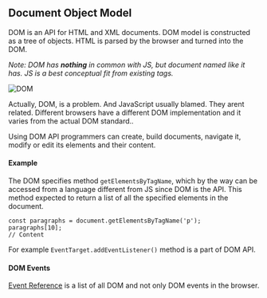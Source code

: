 ## Document Object Model
DOM is an API for HTML and XML documents. DOM model is constructed as a tree of objects. HTML is parsed by the browser and turned into the DOM.

*Note: DOM has **nothing** in common with JS, but document named like it has. JS is a best conceptual fit from existing tags.*

![DOM](https://upload.wikimedia.org/wikipedia/commons/thumb/5/5a/DOM-model.svg/428px-DOM-model.svg.png "DOM")

Actually, DOM, is a problem. And JavaScript usually blamed. They arent related. Different browsers have a different DOM implementation and it varies from the actual DOM standard..

Using DOM API programmers can create, build documents, navigate it, modify or edit its elements and their content.

#### Example
The DOM specifies method `getElementsByTagName`, which by the way can be accessed from a language different from JS since DOM is the API. This method expected to return a list of all the specified elements in the document.

```
const paragraphs = document.getElementsByTagName('p');
paragraphs[10];
// Content
```

For example `EventTarget.addEventListener()` method is a part of DOM API.

#### DOM Events
[Event Reference](https://developer.mozilla.org/en-US/docs/Web/Events) is a list of all DOM and not only DOM events in the browser.